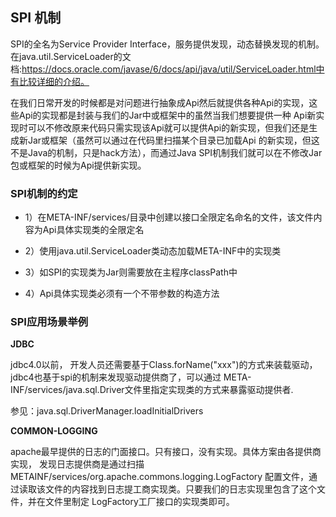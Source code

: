 ## SPI 机制

SPI的全名为Service Provider Interface，服务提供发现，动态替换发现的机制。
在java.util.ServiceLoader的文档:https://docs.oracle.com/javase/6/docs/api/java/util/ServiceLoader.html中有比较详细的介绍。

在我们日常开发的时候都是对问题进行抽象成Api然后就提供各种Api的实现，这些Api的实现都是封装与我们的Jar中或框架中的虽然当我们想要提供一种
Api新实现时可以不修改原来代码只需实现该Api就可以提供Api的新实现，但我们还是生成新Jar或框架（虽然可以通过在代码里扫描某个目录已加载Api
的新实现，但这不是Java的机制，只是hack方法），而通过Java SPI机制我们就可以在不修改Jar包或框架的时候为Api提供新实现。

### SPI机制的约定

- 1）在META-INF/services/目录中创建以接口全限定名命名的文件，该文件内容为Api具体实现类的全限定名

- 2）使用java.util.ServiceLoader类动态加载META-INF中的实现类

- 3）如SPI的实现类为Jar则需要放在主程序classPath中

- 4）Api具体实现类必须有一个不带参数的构造方法

### SPI应用场景举例

**JDBC**

jdbc4.0以前， 开发人员还需要基于Class.forName("xxx")的方式来装载驱动，jdbc4也基于spi的机制来发现驱动提供商了，可以通过
META-INF/services/java.sql.Driver文件里指定实现类的方式来暴露驱动提供者.

参见：java.sql.DriverManager.loadInitialDrivers

**COMMON-LOGGING**

apache最早提供的日志的门面接口。只有接口，没有实现。具体方案由各提供商实现， 发现日志提供商是通过扫描METAINF/services/org.apache.commons.logging.LogFactory
配置文件，通过读取该文件的内容找到日志提工商实现类。只要我们的日志实现里包含了这个文件，并在文件里制定 LogFactory工厂接口的实现类即可。